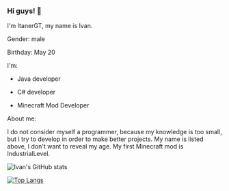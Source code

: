 ### Hi guys! 👋

I'm ItanerGT, my name is Ivan.

Gender: male

Birthday: May 20

I'm:

- Java developer

- C# developer

- Minecraft Mod Developer

About me:

I do not consider myself a programmer, because my knowledge is too small, but I try to develop in order to make better projects. My name is listed above, I don't want to reveal my age. My first Minecraft mod is IndustrialLevel.

![Ivan's GitHub stats](https://github-readme-stats.vercel.app/api?username=itanergt&theme=dark&show_icons=true)

[![Top Langs](https://github-readme-stats.vercel.app/api/top-langs/?username=itanergt&layout=compact&theme=dark)](https://github.com/anuraghazra/github-readme-stats)

